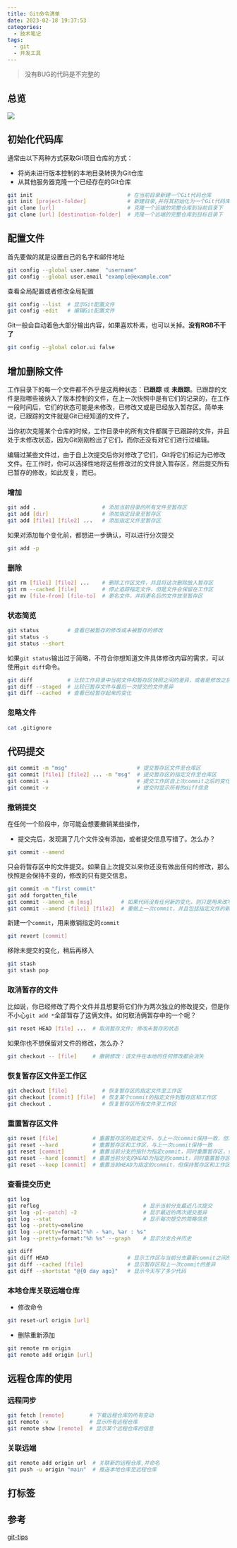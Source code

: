 ```yaml
---
title: Git命令清单
date: 2023-02-18 19:37:53
categories:
  - 技术笔记
tags: 
  - git
  - 开发工具
---
```

> 没有BUG的代码是不完整的

## 总览

![](/images/git.png)

## 初始化代码库

通常由以下两种方式获取Git项目仓库的方式：

- 将尚未进行版本控制的本地目录转换为Git仓库
- 从其他服务器克隆一个已经存在的Git仓库

```bash
git init                              # 在当前目录新建一个Git代码仓库
git init [project-folder]             # 新建目录,并将其初始化为一个Git代码库
git clone [url]                       # 克隆一个远端的完整仓库到当前目录下 
git clone [url] [destination-folder]  # 克隆一个远端的完整仓库到目标目录下
```

## 配置文件

首先要做的就是设置自己的名字和邮件地址

```bash
git config --global user.name  "username"
git config --global user.email "example@example.com"
```

查看全局配置或者修改全局配置

```bash
git config --list  # 显示Git配置文件
git config -edit   # 编辑Git配置文件  
```

Git一般会自动着色大部分输出内容，如果喜欢朴素，也可以关掉。**没有RGB不干了**

```bash
git config --global color.ui false
```

## 增加删除文件

工作目录下的每一个文件都不外乎是这两种状态：**已跟踪** 或 **未跟踪**。已跟踪的文件是指哪些被纳入了版本控制的文件，在上一次快照中是有它们的记录的，在工作一段时间后，它们的状态可能是未修改，已修改又或是已经放入暂存区。简单来说，已跟踪的文件就是Git已经知道的文件了。

当你初次克隆某个仓库的时候，工作目录中的所有文件都属于已跟踪的文件，并且处于未修改状态，因为Git刚刚检出了它们，而你还没有对它们进行过编辑。

编辑过某些文件过，由于自上次提交后你对修改了它们，Git将它们标记为已修改文件。在工作时，你可以选择性地将这些修改过的文件放入暂存区，然后提交所有已暂存的修改，如此反复，而已。

### 增加

```bash
git add .                     # 添加当前目录的所有文件至暂存区
git add [dir]                 # 添加指定目录至暂存区
git add [file1] [file2] ...   # 添加指定文件至暂存区
```

如果对添加每个变化前，都想进一步确认，可以进行分次提交

```bash
git add -p
```

### 删除

```bash
git rm [file1] [file2] ...    # 删除工作区文件，并且将这次删除放入暂存区
git rm --cached [file]        # 停止追踪指定文件，但是文件会保留在工作区
git mv [file-from] [file-to]  # 更名文件，并将更名后的文件放至暂存区 
```

### 状态简览

```bash
git status         # 查看已被暂存的修改或未被暂存的修改
git status -s
git status --short
```

如果`git status`输出过于简略，不符合你想知道文件具体修改内容的需求，可以使用`git diff`命令。

```bash
git diff           # 比较工作目录中当前文件和暂存区快照之间的差异，或者是修改之后还没有暂存起来的变化内容
git diff --staged  # 比较已暂存文件与最后一次提交的文件差异
git diff --cached  # 查看已经暂存起来的变化
```

### 忽略文件

```bash
cat .gitignore
```

## 代码提交

```bash
git commit -m "msg"   			         # 提交暂存区文件至仓库区
git commit [file1] [file2] ... -m "msg"  # 提交暂存区的指定文件至仓库区
git commit -a                            # 提交工作区自上次commit之后的变化，直接提交至仓库区
git commit -v                            # 提交时显示所有的diff信息
```

### 撤销提交

在任何一个阶段中，你可能会想要撤销某些操作，

- 提交完后，发现漏了几个文件没有添加，或者提交信息写错了。怎么办？

```bash
git commit --amend  
```

只会将暂存区中的文件提交。如果自上次提交以来你还没有做出任何的修改，那么快照是会保持不变的，修改的只有提交信息。

```bash
git commit -m "first commit"
git add forgotten_file
git commit --amend -m [msg]         # 如果代码没有任何新的变化，则只是用来改写上一次的commit的提交信息
git commit --amend [file1] [file2]  # 重做上一次commit，并且包括指定文件的新变化
```

新建一个`commit`，用来撤销指定的`commit`

```bash
git revert [commit]
```

移除未提交的变化，稍后再移入

```bash
git stash
git stash pop
```

### 取消暂存的文件

比如说，你已经修改了两个文件并且想要将它们作为两次独立的修改提交，但是你不小心`git add *`全部暂存了这俩文件。如何取消俩暂存中的一个呢？

```bash
git reset HEAD [file] ...  # 取消暂存文件: 修改未暂存的状态
```

如果你也不想保留对文件的修改，怎么办？

```bash
git checkout -- [file]     # 撤销修改：该文件在本地的任何修改都会消失
```

### 恢复暂存区文件至工作区

```bash
git checkout [file]           # 恢复暂存区的指定文件至工作区
git checkout [commit] [file]  # 恢复某个commit的指定文件到暂存区和工作区
git checkout .                # 恢复暂存区所有文件至工作区
```

### 重置暂存区文件

```bash
git reset [file]           # 重置暂存区的指定文件，与上一次commit保持一致，但工作区不变
git reset --hard           # 重置暂存区和工作区，与上一次commit保持一致
git reset [commit]         # 重置当前分支的指针为指定commit，同时重置暂存区，但是工作区保持不变
git reset --hard [commit]  # 重置当前分支的HEAD为指定的commit，同时重置暂存区，但是工作区保持不变
git reset --keep [commit]  # 重置当前HEAD为指定的commit，但保持暂存区和工作区不变
```

### 查看提交历史

```bash
git log
git reflog                                 # 显示当前分支最近几次提交
git log -p[--patch] -2                     # 显示最近的两次提交差异
git log --stat                             # 显示每次提交的简略信息
git log --pretty=oneline  
git log --pretty=format:"%h - %an, %ar : %s"
git log --pretty=format:"%h %s" --graph    # 显示分支合并历史
```

```bash
git diff
git diff HEAD                         # 显示工作区与当前分支最新commit之间的差异
git diff --cached [file]              # 显示暂存区和上一次commit的差异
git diff --shortstat "@{0 day ago}"   # 显示今天写了多少代码
```

### 本地仓库关联远端仓库

- 修改命令

```bash
git reset-url origin [url]
```

- 删除重新添加

```bash
git remote rm origin     
git remote add origin [url]
```

## 远程仓库的使用

### 远程同步

```bash
git fetch [remote]        # 下载远程仓库的所有变动
git remote -v             # 显示所有远程仓库
git remote show [remote]  # 显示某个远程仓库的信息
```

### 关联远端

```bash
git remote add origin url  # 关联新的远程仓库,并命名
git push -u origin "main"  # 推送本地仓库至远程仓库
```

## 打标签


## 参考

[git-tips](https://github.com/yansheng836/git-tips)
